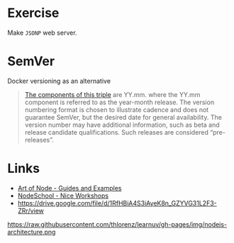 # Exercise

Make `JSONP` web server.

# SemVer

Docker versioning as an alternative

> [The components of this triple](https://docs.docker.com/install/) are YY.mm.<patch> where the YY.mm component is referred to as the year-month release. The version numbering format is chosen to illustrate cadence and does not guarantee SemVer, but the desired date for general availability. The version number may have additional information, such as beta and release candidate qualifications. Such releases are considered “pre-releases”.

# Links

- [Art of Node - Guides and Examples](https://github.com/maxogden/art-of-node#callbacks)
- [NodeSchool - Nice Workshops](https://nodeschool.io/)
- https://drive.google.com/file/d/1RfHBiA4S3iAyeK8n_GZYVG31L2F3-ZRr/view

https://raw.githubusercontent.com/thlorenz/learnuv/gh-pages/img/nodejs-architecture.png